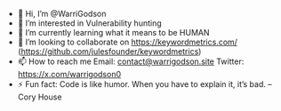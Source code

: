 - 👋 Hi, I’m @WarriGodson
- 👀 I’m interested in Vulnerability hunting
- 🌱 I’m currently learning what it means to be HUMAN
- 💞️ I’m looking to collaborate on https://keywordmetrics.com/ (https://github.com/julesfounder/keywordmetrics)
- 📫 How to reach me Email: contact@warrigodson.site Twitter: https://x.com/warrigodson0
- ⚡ Fun fact: Code is like humor. When you have to explain it, it’s bad. – Cory House

<!---
WarriGodson/WarriGodson is a ✨ special ✨ repository because its `README.md` (this file) appears on your GitHub profile.
You can click the Preview link to take a look at your changes.
--->

